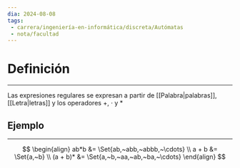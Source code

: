 ```yaml
---
dia: 2024-08-08
tags: 
 - carrera/ingeniería-en-informática/discreta/Autómatas
 - nota/facultad
---
```

# Definición
---
Las expresiones regulares se expresan a partir de [[Palabra|palabras]], [[Letra|letras]] y los operadores $+$, $\cdot$ y $*$

## Ejemplo
---
$$ \begin{align} 
	ab*b &= \Set{ab,~abb,~abbb,~\cdots} \\
	a + b &= \Set{a,~b} \\
	(a + b)* &= \Set{a,~b,~aa,~ab,~ba,~\cdots}
\end{align} $$